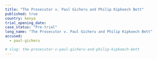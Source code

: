 ```yaml
---
title: "The Prosecutor v. Paul Gicheru and Philip Kipkoech Bett"
published: true
country: kenya
trial_opening_date:
case_status: "Pre-trial"
long_name: "The Prosecutor v. Paul Gicheru and Philip Kipkoech Bett"
accused:
  - paul-gicheru

# slug: the-prosecutor-v-paul-gicheru-and-philip-kipkoech-bett
---
```


